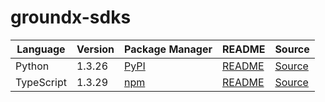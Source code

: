 # groundx-sdks

|Language|Version|Package Manager|README|Source|
|-|-|-|-|-|
|Python|1.3.26|[PyPI](https://pypi.org/project/groundx-python-sdk/1.3.26)|[README](https://github.com/groundxai/groundx-sdks/tree/HEAD/sdks/python#readme)|[Source](https://github.com/groundxai/groundx-sdks/tree/HEAD/sdks/python)|
|TypeScript|1.3.29|[npm](https://www.npmjs.com/package/groundx-typescript-sdk/v/1.3.29)|[README](https://github.com/groundxai/groundx-sdks/tree/HEAD/sdks/typescript#readme)|[Source](https://github.com/groundxai/groundx-sdks/tree/HEAD/sdks/typescript)|